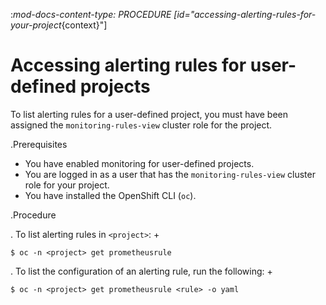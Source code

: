 :_mod-docs-content-type: PROCEDURE
[id="accessing-alerting-rules-for-your-project_{context}"]
# Accessing alerting rules for user-defined projects

To list alerting rules for a user-defined project, you must have been assigned the `monitoring-rules-view` cluster role for the project.

.Prerequisites

* You have enabled monitoring for user-defined projects.
* You are logged in as a user that has the `monitoring-rules-view` cluster role for your project.
* You have installed the OpenShift CLI (`oc`).

.Procedure

. To list alerting rules in `<project>`:
+

```terminal
$ oc -n <project> get prometheusrule

```

. To list the configuration of an alerting rule, run the following:
+

```terminal
$ oc -n <project> get prometheusrule <rule> -o yaml

```
